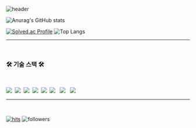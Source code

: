 
![header](https://capsule-render.vercel.app/api?type=waving&color=0:74ebd5,100:ACB6E5&height=120&animation=fadeIn&section=footer&text=기웅이의%20GitHub🐬&fontAlign=70&fontColor=3C3B3F&fontSize=40)
 

   ![Anurag's GitHub stats](https://github-readme-stats.vercel.app/api?username=leelife96&theme=vue&show_icons=true)  

  

  [![Solved.ac Profile](http://mazassumnida.wtf/api/generate_badge?boj=leelife96)](https://solved.ac/leelife96)   ![Top Langs](https://github-readme-stats.vercel.app/api/top-langs/?username=leelife96&layout=compact&theme=github)

<hr>
 <br>

<h3 align="left"><b>🛠 기술 스택 🛠</b></h3>
</br>
<p align="left">
<img src="https://img.shields.io/badge/Android-green?style=flat-square&logo=Android&logoColor=white"/></a>&nbsp 
<img src="https://img.shields.io/badge/Python-blue?style=flat-square&logo=Python&logoColor=white"/></a>&nbsp 
<img src="https://img.shields.io/badge/C-AFEEEE?style=flat-square&logo=C&logoColor=white"/></a>&nbsp
<img src="https://img.shields.io/badge/HTML-orange?style=flat-square&logo=HTML&logoColor=white"/></a>&nbsp
<img src="https://img.shields.io/badge/Javascript-yellow?style=flat-square&logo=Javascript&logoColor=white"/></a>&nbsp
<img src="https://img.shields.io/badge/CSS3-1572B6?style=flat-square&logo=CSS3&logoColor=white"/></a> &nbsp
<img src="https://img.shields.io/badge/mysql-4479A1?style=flat-square&logo=mysql&logoColor=white"></a> &nbsp
<img src="https://img.shields.io/badge/Java-007396?style=flat&logo=OpenJDK&logoColor=white"/></a> &nbsp
</p>
<hr>
 <br>


  [![hits](https://hits.seeyoufarm.com/api/count/incr/badge.svg?url=https%3A%2F%2Fgithub.com%2Fohbyul&count_bg=%237A7A7A&title_bg=%23FFADCC&icon=reverbnation.svg&icon_color=%23FF0000&title=hits&edge_flat=false)](https://hits.seeyoufarm.com)
  ![followers](https://img.shields.io/github/followers/ohbyul?style=social)




